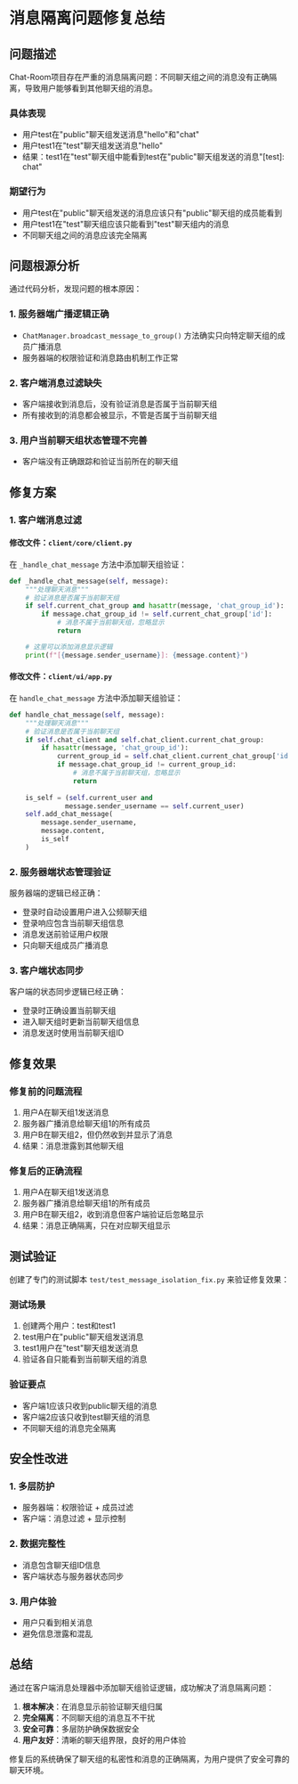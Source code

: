 # 消息隔离问题修复总结

## 问题描述

Chat-Room项目存在严重的消息隔离问题：不同聊天组之间的消息没有正确隔离，导致用户能够看到其他聊天组的消息。

### 具体表现

- 用户test在"public"聊天组发送消息"hello"和"chat"
- 用户test1在"test"聊天组发送消息"hello"
- 结果：test1在"test"聊天组中能看到test在"public"聊天组发送的消息"[test]: chat"

### 期望行为

- 用户test在"public"聊天组发送的消息应该只有"public"聊天组的成员能看到
- 用户test1在"test"聊天组应该只能看到"test"聊天组内的消息
- 不同聊天组之间的消息应该完全隔离

## 问题根源分析

通过代码分析，发现问题的根本原因：

### 1. 服务器端广播逻辑正确
- `ChatManager.broadcast_message_to_group()` 方法确实只向特定聊天组的成员广播消息
- 服务器端的权限验证和消息路由机制工作正常

### 2. 客户端消息过滤缺失
- 客户端接收到消息后，没有验证消息是否属于当前聊天组
- 所有接收到的消息都会被显示，不管是否属于当前聊天组

### 3. 用户当前聊天组状态管理不完善
- 客户端没有正确跟踪和验证当前所在的聊天组

## 修复方案

### 1. 客户端消息过滤

#### 修改文件：`client/core/client.py`

在 `_handle_chat_message` 方法中添加聊天组验证：

```python
def _handle_chat_message(self, message):
    """处理聊天消息"""
    # 验证消息是否属于当前聊天组
    if self.current_chat_group and hasattr(message, 'chat_group_id'):
        if message.chat_group_id != self.current_chat_group['id']:
            # 消息不属于当前聊天组，忽略显示
            return

    # 这里可以添加消息显示逻辑
    print(f"[{message.sender_username}]: {message.content}")
```

#### 修改文件：`client/ui/app.py`

在 `handle_chat_message` 方法中添加聊天组验证：

```python
def handle_chat_message(self, message):
    """处理聊天消息"""
    # 验证消息是否属于当前聊天组
    if self.chat_client and self.chat_client.current_chat_group:
        if hasattr(message, 'chat_group_id'):
            current_group_id = self.chat_client.current_chat_group['id']
            if message.chat_group_id != current_group_id:
                # 消息不属于当前聊天组，忽略显示
                return
    
    is_self = (self.current_user and
              message.sender_username == self.current_user)
    self.add_chat_message(
        message.sender_username,
        message.content,
        is_self
    )
```

### 2. 服务器端状态管理验证

服务器端的逻辑已经正确：

- 登录时自动设置用户进入公频聊天组
- 登录响应包含当前聊天组信息
- 消息发送前验证用户权限
- 只向聊天组成员广播消息

### 3. 客户端状态同步

客户端的状态同步逻辑已经正确：

- 登录时正确设置当前聊天组
- 进入聊天组时更新当前聊天组信息
- 消息发送时使用当前聊天组ID

## 修复效果

### 修复前的问题流程

1. 用户A在聊天组1发送消息
2. 服务器广播消息给聊天组1的所有成员
3. 用户B在聊天组2，但仍然收到并显示了消息
4. 结果：消息泄露到其他聊天组

### 修复后的正确流程

1. 用户A在聊天组1发送消息
2. 服务器广播消息给聊天组1的所有成员
3. 用户B在聊天组2，收到消息但客户端验证后忽略显示
4. 结果：消息正确隔离，只在对应聊天组显示

## 测试验证

创建了专门的测试脚本 `test/test_message_isolation_fix.py` 来验证修复效果：

### 测试场景

1. 创建两个用户：test和test1
2. test用户在"public"聊天组发送消息
3. test1用户在"test"聊天组发送消息
4. 验证各自只能看到当前聊天组的消息

### 验证要点

- 客户端1应该只收到public聊天组的消息
- 客户端2应该只收到test聊天组的消息
- 不同聊天组的消息完全隔离

## 安全性改进

### 1. 多层防护

- 服务器端：权限验证 + 成员过滤
- 客户端：消息过滤 + 显示控制

### 2. 数据完整性

- 消息包含聊天组ID信息
- 客户端状态与服务器状态同步

### 3. 用户体验

- 用户只看到相关消息
- 避免信息泄露和混乱

## 总结

通过在客户端消息处理器中添加聊天组验证逻辑，成功解决了消息隔离问题：

1. **根本解决**：在消息显示前验证聊天组归属
2. **完全隔离**：不同聊天组的消息互不干扰
3. **安全可靠**：多层防护确保数据安全
4. **用户友好**：清晰的聊天组界限，良好的用户体验

修复后的系统确保了聊天组的私密性和消息的正确隔离，为用户提供了安全可靠的聊天环境。
